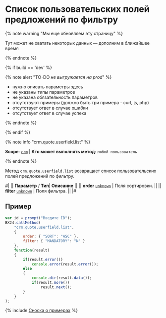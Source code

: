 # Список пользовательских полей предложений по фильтру
{% note warning "Мы еще обновляем эту страницу" %}

Тут может не хватать некоторых данных — дополним в ближайшее время

{% endnote %}

{% if build == 'dev' %}

{% note alert "TO-DO _не выгружается на prod_" %}

- нужно описать параметры здесь
- не указаны типы параметров
- не указана обязательность параметров
- отсутствуют примеры (должно быть три примера - curl, js, php)
- отсутствует ответ в случае ошибки
- отсутствует ответ в случае успеха

{% endnote %}

{% endif %}

{% note info "crm.quote.userfield.list" %}

**Scope**: [`crm`](../../scopes/permissions.md) | **Кто может выполнять метод**: `любой пользователь`

{% endnote %}

Метод `crm.quote.userfield.list` возвращает список пользовательских полей предложений по фильтру.

#|
||  **Параметр** / **Тип**| **Описание** ||
|| **order**
[`unknown`](../../data-types.md) | Поля сортировки. ||
|| **filter**
[`unknown`](../../data-types.md) | Поля фильтра. ||
|#

## Пример

```js
var id = prompt("Введите ID");
BX24.callMethod(
    "crm.quote.userfield.list",
    {
        order: { "SORT": "ASC" },
        filter: { "MANDATORY": "N" }
    },
    function(result)
    {
        if(result.error())
            console.error(result.error());
        else
        {
            console.dir(result.data());
            if(result.more())
                result.next();
        }
    }
);
```

{% include [Сноска о примерах](../../../_includes/examples.md) %}